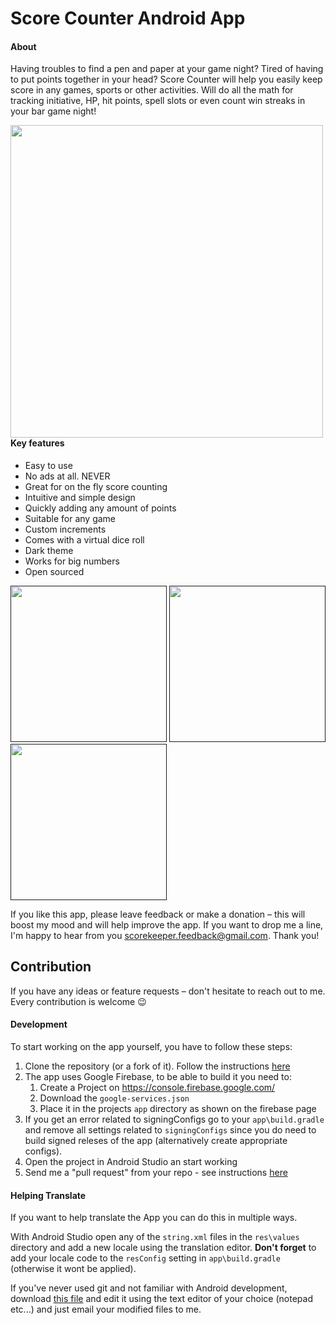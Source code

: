 # Score Counter Android App
#### About
Having troubles to find a pen and paper at your game night? Tired of having to put points together in your head? Score Counter will help you easily keep score in any games, sports or other activities. Will do all the math for tracking initiative, HP, hit points, spell slots or even count win streaks in your bar game night!

[<img src="https://user-images.githubusercontent.com/16646251/146037816-289a53f0-2374-4adc-8177-37b0b67b6764.png" style="float: left; padding-right: 10
px;" height="500px">](https://play.google.com/store/apps/details?id=ua.napps.scorekeeper)


#### Key features
* Easy to use
*  No ads at all. NEVER
*  Great for on the fly score counting
*  Intuitive and simple design
*  Quickly adding any amount of points
*  Suitable for any game
*  Custom increments
*  Comes with a virtual dice roll
*  Dark theme
*  Works for big numbers
*  Open sourced

[<img src="https://play-lh.googleusercontent.com/22qjCfwppjUYUqcOmaYw0T3WEthlYYYJnCPgaqdvZVGzUI0ggd3iyvTmlWk2UL-EcA=w4096-h2134" width=250>]()
[<img src="https://play-lh.googleusercontent.com/do8VnBuMdzCRs4pbG_FY11WHbkSR_c1H2BcNknU3Be2q3KABXInQmwTqMTSlz0DiJq1c=w4096-h2134" width=250>]()
[<img src="https://play-lh.googleusercontent.com/NA85YCtSkVvbdh0OYv-k9SQwdSm3dCZHqM_Fvs_xIoDt4tOvZ044p-hSbLzeEGKg_HA=w4096-h2134" width=250>]()


If you like this app, please leave feedback or make a donation – this will boost my mood and will help improve the app. If you want to drop me a line, I'm happy to hear from you scorekeeper.feedback@gmail.com. Thank you!

## Contribution
If you have any ideas or feature requests – don't hesitate to reach out to me. Every contribution is welcome 😉

#### Development

To start working on the app yourself, you have to follow these steps:

1. Clone the repository (or a fork of it). Follow the instructions [here](http://help.github.com/fork-a-repo/)
2. The app uses Google Firebase, to be able to build it you need to:
   1. Create a Project on https://console.firebase.google.com/ 
   2. Download the `google-services.json`
   3. Place it in the projects `app` directory as shown on the firebase page
3. If you get an error related to signingConfigs go to your `app\build.gradle` and remove all settings related to `signingConfigs` since you do need to build signed releses of the app (alternatively create appropriate configs).
4. Open the project in Android Studio an start working
5. Send me a "pull request" from your repo - see instructions [here](https://help.github.com/articles/creating-a-pull-request-from-a-fork/)

#### Helping Translate

If you want to help translate the App you can do this in multiple ways.

With Android Studio open any of the `string.xml` files in the `res\values` directory and add a new locale using the translation editor. 
**Don't forget** to add your locale code to the `resConfig` setting in `app\build.gradle` (otherwise it wont be applied).

If you've never used git and not familiar with Android development, download [this file](https://raw.githubusercontent.com/n-apps/ScoreCounter/master/app/src/main/res/values/strings.xml) and edit it using the text editor of your choice (notepad etc...) and just email your modified files to me.
